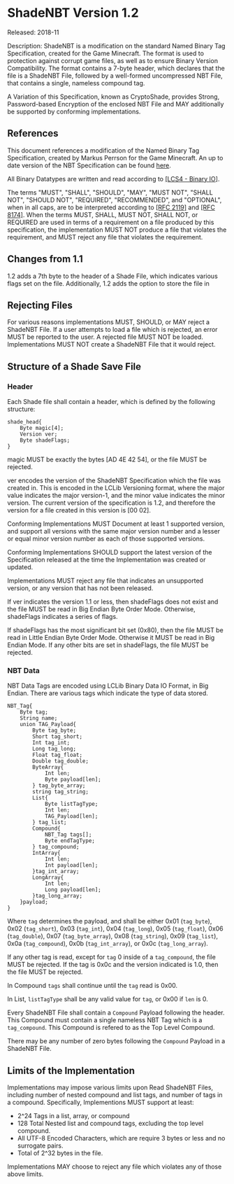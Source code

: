 # ShadeNBT Version 1.2 #

Released: 2018-11

Description: ShadeNBT is a modification on the standard Named Binary Tag Specification, created for the Game Minecraft. 
The format is used to protection against corrupt game files, as well as to ensure Binary Version Compatibility. 
The format contains a 7-byte header, which declares that the file is a ShadeNBT File, followed by a well-formed uncompressed NBT File, that contains a single, nameless compound tag. 

A Variation of this Specification, known as CryptoShade, provides Strong, Password-based Encryption of the enclosed NBT File and MAY additionally be supported by conforming implementations. 


## References ##
This document references a modification of the Named Binary Tag Specification, created by Markus Perrson for the Game Minecraft. 
An up to date version of the NBT Specification can be found [here](https://wiki.vg/nbt). 

All Binary Datatypes are written and read according to [[LCS4 - Binary IO]](https://lightningcreations.github.io/LCS/publications/LCS4). 

The terms "MUST", "SHALL", "SHOULD", "MAY", "MUST NOT", "SHALL NOT", "SHOULD NOT", "REQUIRED", 
 "RECOMMENDED", and "OPTIONAL", when in all caps, are to be interpreted according to [[RFC 2119]](https://tools.ietf.org/html/rfc2119) and [[RFC 8174]](https://tools.ietf.org/html/rfc8174). 
 When the terms MUST, SHALL, MUST NOT, SHALL NOT, or REQUIRED are used in terms of a requirement on a file produced by this specification, the implementation MUST NOT produce a file that violates the requirement, and MUST reject any file that violates the requirement.

## Changes from 1.1 ##

1.2 adds a 7th byte to the header of a Shade File, which indicates various flags set on the file. Additionally, 1.2 adds the option to store the file in 

## Rejecting Files ##

For various reasons implementations MUST, SHOULD, or MAY reject a ShadeNBT File. 
If a user attempts to load a file which is rejected, an error MUST be reported to the user.  A rejected file MUST NOT be loaded. 
Implementations MUST NOT create a ShadeNBT File that it would reject. 

## Structure of a Shade Save File ##

### Header ###

Each Shade file shall contain a header, which is defined by the following structure:

```
shade_head{
	Byte magic[4];
	Version ver;
	Byte shadeFlags;
}
```

magic MUST be exactly the bytes [AD 4E 42 54], or the file MUST be rejected.

ver encodes the version of the ShadeNBT Specification which the file was created in. 
This is encoded in the LCLib Versioning format, where the major value indicates the major version-1, and the minor value indicates the minor version. 
The current version of the specification is 1.2, and therefore the version for a file created in this version is [00 02]. 


Conforming Implementations MUST Document at least 1 supported version, and support all versions with the same major version number and a lesser or equal minor version number as each of those supported versions. 

Conforming Implementations SHOULD support the latest version of the Specification released at the time the Implementation was created or updated. 

Implementations MUST reject any file that indicates an unsupported version, or any version that has not been released. 

If ver indicates the version 1.1 or less, then shadeFlags does not exist and the file MUST be read in Big Endian Byte Order Mode. Otherwise, shadeFlags indicates a series of flags. 

If shadeFlags has the most significant bit set (0x80), then the file MUST be read in Little Endian Byte Order Mode. Otherwise it MUST be read in Big Endian Mode. If any other bits are set in shadeFlags, the file MUST be rejected. 


### NBT Data ###

NBT Data Tags are encoded using LCLib Binary Data IO Format, in Big Endian. There are various tags which indicate the type of data stored. 

```
NBT_Tag{
	Byte tag;
	String name;
	union TAG_Payload{
		Byte tag_byte;
		Short tag_short;
		Int tag_int;
		Long tag_long;
		Float tag_float;
		Double tag_double;
		ByteArray{
			Int len;
			Byte payload[len];
		} tag_byte_array;
		string tag_string;
		List{
			Byte listTagType;
			Int len;
			TAG_Payload[len];
		} tag_list;
		Compound{
			NBT_Tag tags[];
			Byte endTagType;
		} tag_compound;
		IntArray{
			Int len;
			Int payload[len];
		}tag_int_array;
		LongArray{
			Int len;
			Long payload[len];
		}tag_long_array;
	}payload;
}
```

Where `tag` determines the payload, and shall be either 0x01 (`tag_byte`), 0x02 (`tag_short`), 0x03 (`tag_int`), 0x04 (`tag_long`), 0x05 (`tag_float`), 0x06 (`tag_double`), 0x07 (`tag_byte_array`), 0x08 (`tag_string`), 0x09 (`tag_list`), 0x0a (`tag_compound`), 0x0b (`tag_int_array`), or 0x0c (`tag_long_array`). 

If any other tag is read, except for `tag` 0 inside of a `tag_compound`, the file MUST be rejected. 
If the tag is 0x0c and the version indicated is 1.0, then the file MUST be rejected.

In Compound `tags` shall continue until the `tag` read is 0x00.

In List, `listTagType` shall be any valid value for `tag`, or 0x00 if `len` is 0. 

Every ShadeNBT File shall contain a `Compound` Payload following the header. This Compound must contain a single nameless NBT Tag which is a `tag_compound`. This Compound is refered to as the Top Level Compound.

There may be any number of zero bytes following the `Compound` Payload in a ShadeNBT File. 

## Limits of the Implementation ##

Implementations may impose various limits upon Read ShadeNBT Files, including number of nested compound and list tags, and number of tags in a compound. 
Specifically, Implementions MUST support at least:
* 2^24 Tags in a list, array, or compound
* 128 Total Nested list and compound tags, excluding the top level compound. 
* All UTF-8 Encoded Characters, which are require 3 bytes or less and no surrogate pairs. 
* Total of 2^32 bytes in the file. 

Implementations MAY choose to reject any file which violates any of those above limits. 

